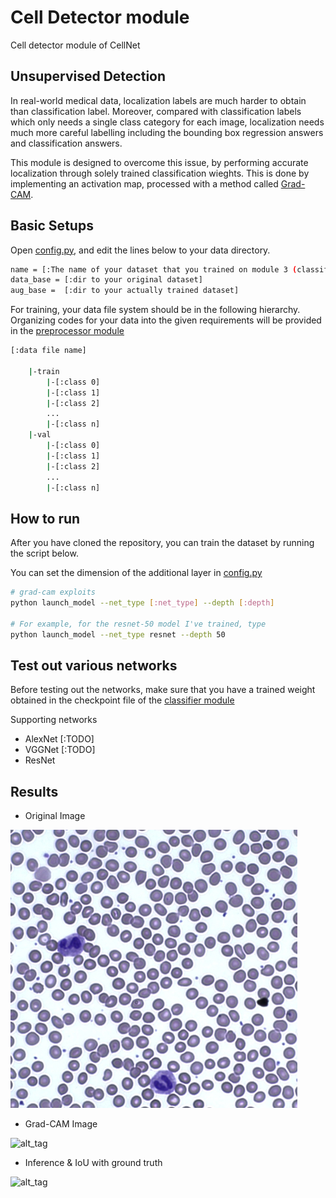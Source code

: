 Cell Detector module
================================================================================================
Cell detector module of CellNet

## Unsupervised Detection
In real-world medical data, localization labels are much harder to obtain than classification label.
Moreover, compared with classification labels which only needs a single class category for each image,
localization needs much more careful labelling including the bounding box regression answers and classification answers.

This module is designed to overcome this issue, by performing accurate localization through solely trained classification wieghts.
This is done by implementing an activation map, processed with a method called [Grad-CAM](http://openaccess.thecvf.com/content_ICCV_2017/papers/Selvaraju_Grad-CAM_Visual_Explanations_ICCV_2017_paper.pdf).

## Basic Setups
Open [config.py](./config.py), and edit the lines below to your data directory.

```bash
name = [:The name of your dataset that you trained on module 3 (classifier)]
data_base = [:dir to your original dataset]
aug_base =  [:dir to your actually trained dataset]
```

For training, your data file system should be in the following hierarchy.
Organizing codes for your data into the given requirements will be provided in the [preprocessor module](../1_preprocessor)

```bash
[:data file name]

    |-train
        |-[:class 0]
        |-[:class 1]
        |-[:class 2]
        ...
        |-[:class n]
    |-val
        |-[:class 0]
        |-[:class 1]
        |-[:class 2]
        ...
        |-[:class n]
```

## How to run
After you have cloned the repository, you can train the dataset by running the script below.

You can set the dimension of the additional layer in [config.py](./config.py)

```bash
# grad-cam exploits
python launch_model --net_type [:net_type] --depth [:depth]

# For example, for the resnet-50 model I've trained, type
python launch_model --net_type resnet --depth 50
```

## Test out various networks
Before testing out the networks, make sure that you have a trained weight obtained in the checkpoint file of the [classifier module](../3_classifier)

Supporting networks
- AlexNet [:TODO]
- VGGNet  [:TODO]
- ResNet

## Results

- Original Image

![alt_tag](../imgs/input.png)

- Grad-CAM Image

![alt_tag](../imgs/heatmap_out.png)

- Inference & IoU with ground truth

![alt_tag](../imgs/output.png)
